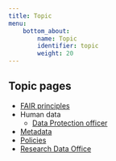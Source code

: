 ```yaml
---
title: Topic
menu:
    bottom_about:
        name: Topic
        identifier: topic
        weight: 20
---
```


## Topic pages
<!--- insert some 'About' text -->
* [FAIR principles](/topic/fair-principles)
* Human data <!-- [Human data](/topic/human-data) -->
  * [Data Protection officer](/topic/data-protection-officer)
* [Metadata](/topic/metadata)
* [Policies](/topic/policies)
* [Research Data Office](/topic/research-data-office)


<!--### Human data pages
 I imagine that we might want to gather some of these pages into a single one, with subheadings instead? 

* [Human data legal references](/topic/human-data-legal-ref)
* [Human data (PI)](/topic/human-data-PI.md)
* [Human data (bioinformatician)](/topic/human-data-bioinformatician)
* [Data Protection Officer](/topic/data-protection-officer)
* [General processing agreements](/topic/general-processing-agreements)
* [Sensitive data](/topic/sensitive-data)

-->
